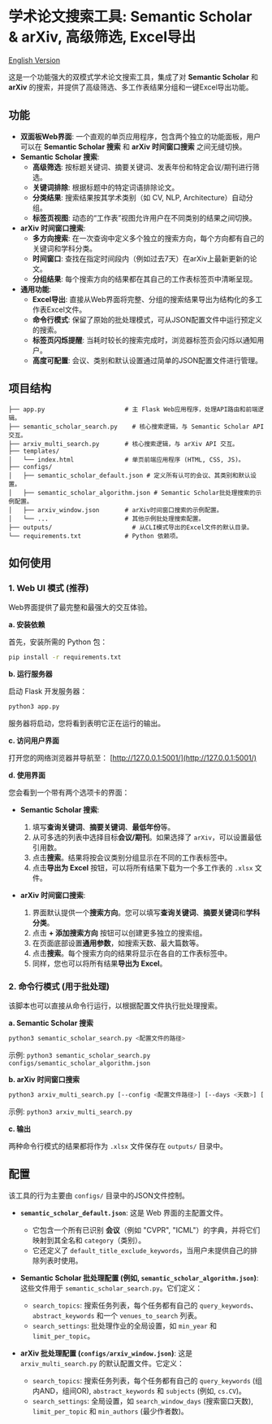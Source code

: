 # 学术论文搜索工具: Semantic Scholar & arXiv, 高级筛选, Excel导出

[English Version](./README.md)

这是一个功能强大的双模式学术论文搜索工具，集成了对 **Semantic Scholar** 和 **arXiv** 的搜索，并提供了高级筛选、多工作表结果分组和一键Excel导出功能。

## 功能

- **双面板Web界面**: 一个直观的单页应用程序，包含两个独立的功能面板，用户可以在 **Semantic Scholar 搜索** 和 **arXiv 时间窗口搜索** 之间无缝切换。
- **Semantic Scholar 搜索**:
    - **高级筛选**: 按标题关键词、摘要关键词、发表年份和特定会议/期刊进行筛选。
    - **关键词排除**: 根据标题中的特定词语排除论文。
    - **分类结果**: 搜索结果按其学术类别（如 CV, NLP, Architecture）自动分组。
    - **标签页视图**: 动态的“工作表”视图允许用户在不同类别的结果之间切换。
- **arXiv 时间窗口搜索**:
    - **多方向搜索**: 在一次查询中定义多个独立的搜索方向，每个方向都有自己的关键词和学科分类。
    - **时间窗口**: 查找在指定时间段内（例如过去7天）在arXiv上最新更新的论文。
    - **分组结果**: 每个搜索方向的结果都在其自己的工作表标签页中清晰呈现。
- **通用功能**:
    - **Excel导出**: 直接从Web界面将完整、分组的搜索结果导出为结构化的多工作表Excel文件。
    - **命令行模式**: 保留了原始的批处理模式，可从JSON配置文件中运行预定义的搜索。
    - **标签页闪烁提醒**: 当耗时较长的搜索完成时，浏览器标签页会闪烁以通知用户。
    - **高度可配置**: 会议、类别和默认设置通过简单的JSON配置文件进行管理。

## 项目结构

```
├── app.py                      # 主 Flask Web应用程序，处理API路由和前端逻辑。
├── semantic_scholar_search.py    # 核心搜索逻辑，与 Semantic Scholar API 交互。
├── arxiv_multi_search.py       # 核心搜索逻辑，与 arXiv API 交互。
├── templates/
│   └── index.html              # 单页前端应用程序 (HTML, CSS, JS)。
├── configs/
│   ├── semantic_scholar_default.json # 定义所有认可的会议、其类别和默认设置。
│   ├── semantic_scholar_algorithm.json # Semantic Scholar批处理搜索的示例配置。
│   ├── arxiv_window.json       # arXiv时间窗口搜索的示例配置。
│   └── ...                     # 其他示例批处理搜索配置。
├── outputs/                      # 从CLI模式导出的Excel文件的默认目录。
└── requirements.txt            # Python 依赖项。
```

## 如何使用

### 1. Web UI 模式 (推荐)

Web界面提供了最完整和最强大的交互体验。

**a. 安装依赖**

首先，安装所需的 Python 包：
```bash
pip install -r requirements.txt
```

**b. 运行服务器**

启动 Flask 开发服务器：
```bash
python3 app.py
```
服务器将启动，您将看到表明它正在运行的输出。

**c. 访问用户界面**

打开您的网络浏览器并导航至：
[http://127.0.0.1:5001/](http://127.0.0.1:5001/)

**d. 使用界面**

您会看到一个带有两个选项卡的界面：

-   **Semantic Scholar 搜索**:
    1.  填写**查询关键词**、**摘要关键词**、**最低年份**等。
    2.  从可多选的列表中选择目标**会议/期刊**。如果选择了 `arXiv`，可以设置最低引用数。
    3.  点击**搜索**。结果将按会议类别分组显示在不同的工作表标签中。
    4.  点击**导出为 Excel** 按钮，可以将所有结果下载为一个多工作表的 `.xlsx` 文件。

-   **arXiv 时间窗口搜索**:
    1.  界面默认提供一个**搜索方向**。您可以填写**查询关键词**、**摘要关键词**和**学科分类**。
    2.  点击 **+ 添加搜索方向** 按钮可以创建更多独立的搜索组。
    3.  在页面底部设置**通用参数**，如搜索天数、最大篇数等。
    4.  点击**搜索**。每个搜索方向的结果将显示在各自的工作表标签中。
    5.  同样，您也可以将所有结果**导出为 Excel**。

### 2. 命令行模式 (用于批处理)

该脚本也可以直接从命令行运行，以根据配置文件执行批处理搜索。

**a. Semantic Scholar 搜索**

```bash
python3 semantic_scholar_search.py <配置文件的路径>
```
示例: `python3 semantic_scholar_search.py configs/semantic_scholar_algorithm.json`

**b. arXiv 时间窗口搜索**

```bash
python3 arxiv_multi_search.py [--config <配置文件路径>] [--days <天数>] [--limit <数量>]
```
示例: `python3 arxiv_multi_search.py`

**c. 输出**

两种命令行模式的结果都将作为 `.xlsx` 文件保存在 `outputs/` 目录中。

## 配置

该工具的行为主要由 `configs/` 目录中的JSON文件控制。

- **`semantic_scholar_default.json`**: 这是 Web 界面的主配置文件。
  - 它包含一个所有已识别 **会议**（例如 "CVPR", "ICML"）的字典，并将它们映射到其全名和 `category`（类别）。
  - 它还定义了 `default_title_exclude_keywords`，当用户未提供自己的排除列表时使用。

- **Semantic Scholar 批处理配置 (例如, `semantic_scholar_algorithm.json`)**: 这些文件用于 `semantic_scholar_search.py`。它们定义：
  - `search_topics`: 搜索任务列表，每个任务都有自己的 `query_keywords`、`abstract_keywords` 和一个 `venues_to_search` 列表。
  - `search_settings`: 批处理作业的全局设置，如 `min_year` 和 `limit_per_topic`。

- **arXiv 批处理配置 (`configs/arxiv_window.json`)**: 这是 `arxiv_multi_search.py` 的默认配置文件。它定义：
  - `search_topics`: 搜索任务列表，每个任务都有自己的 `query_keywords` (组内AND，组间OR), `abstract_keywords` 和 `subjects` (例如, `cs.CV`)。
  - `search_settings`: 全局设置，如 `search_window_days` (搜索窗口天数), `limit_per_topic` 和 `min_authors` (最少作者数)。 